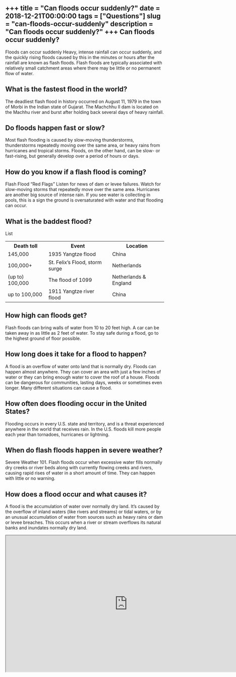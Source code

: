 +++
title = "Can floods occur suddenly?"
date = 2018-12-21T00:00:00
tags = ["Questions"]
slug = "can-floods-occur-suddenly"
description = "Can floods occur suddenly?"
+++
Can floods occur suddenly?
--------------------------

Floods can occur suddenly Heavy, intense rainfall can occur suddenly, and the quickly rising floods caused by this in the minutes or hours after the rainfall are known as flash floods. Flash floods are typically associated with relatively small catchment areas where there may be little or no permanent flow of water.

What is the fastest flood in the world?
---------------------------------------

The deadliest flash flood in history occurred on August 11, 1979 in the town of Morbi in the Indian state of Gujarat. The Machchhu II dam is located on the Machhu river and burst after holding back several days of heavy rainfall.

Do floods happen fast or slow?
------------------------------

Most flash flooding is caused by slow-moving thunderstorms, thunderstorms repeatedly moving over the same area, or heavy rains from hurricanes and tropical storms. Floods, on the other hand, can be slow- or fast-rising, but generally develop over a period of hours or days.

How do you know if a flash flood is coming?
-------------------------------------------

Flash Flood “Red Flags” Listen for news of dam or levee failures. Watch for slow-moving storms that repeatedly move over the same area. Hurricanes are another big source of intense rain. If you see water is collecting in pools, this is a sign the ground is oversaturated with water and that flooding can occur.

What is the baddest flood?
--------------------------

List

<table><tr><th>Death toll</th><th>Event</th><th>Location</th></tr><tr><td>145,000</td><td>1935 Yangtze flood</td><td>China</td></tr><tr><td>100,000+</td><td>St. Felix’s Flood, storm surge</td><td>Netherlands</td></tr><tr><td>(up to) 100,000</td><td>The flood of 1099</td><td>Netherlands &amp; England</td></tr><tr><td>up to 100,000</td><td>1911 Yangtze river flood</td><td>China</td></tr></table>

How high can floods get?
------------------------

Flash floods can bring walls of water from 10 to 20 feet high. A car can be taken away in as little as 2 feet of water. To stay safe during a flood, go to the highest ground of floor possible.

How long does it take for a flood to happen?
--------------------------------------------

A flood is an overflow of water onto land that is normally dry. Floods can happen almost anywhere. They can cover an area with just a few inches of water or they can bring enough water to cover the roof of a house. Floods can be dangerous for communities, lasting days, weeks or sometimes even longer. Many different situations can cause a flood.

How often does flooding occur in the United States?
---------------------------------------------------

Flooding occurs in every U.S. state and territory, and is a threat experienced anywhere in the world that receives rain. In the U.S. floods kill more people each year than tornadoes, hurricanes or lightning.

When do flash floods happen in severe weather?
----------------------------------------------

Severe Weather 101. Flash floods occur when excessive water fills normally dry creeks or river beds along with currently flowing creeks and rivers, causing rapid rises of water in a short amount of time. They can happen with little or no warning.

How does a flood occur and what causes it?
------------------------------------------

A flood is the accumulation of water over normally dry land. It’s caused by the overflow of inland waters (like rivers and streams) or tidal waters, or by an unusual accumulation of water from sources such as heavy rains or dam or levee breaches. This occurs when a river or stream overflows its natural banks and inundates normally dry land.

<iframe allow="accelerometer; autoplay; clipboard-write; encrypted-media; gyroscope; picture-in-picture" allowfullscreen="" class="__youtube_prefs__  epyt-is-override  no-lazyload" data-no-lazy="1" data-origheight="433" data-origwidth="770" data-skipgform_ajax_framebjll="" height="433" id="_ytid_58758" loading="lazy" src="https://www.youtube.com/embed/_rnbd6u6gPw?enablejsapi=1&autoplay=0&cc_load_policy=0&cc_lang_pref=&iv_load_policy=1&loop=0&modestbranding=0&rel=1&fs=1&playsinline=0&autohide=2&theme=dark&color=red&controls=1&" title="YouTube player" width="770"></iframe>
